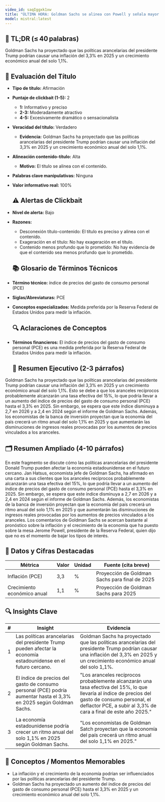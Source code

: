 ```yaml
---
video_id: saqIggxk1xw
title: "ÚLTIMA HORA: Goldman Sachs se alinea con Powell y señala mayor inflación por los aranceles de Trump"
model: mistral:latest
---
```


## 📌 TL;DR (≤ 40 palabras)
Goldman Sachs ha proyectado que las políticas arancelarias del presidente Trump podrían causar una inflación del 3,3% en 2025 y un crecimiento económico anual del solo 1,1%.

   ## 🎯 Evaluación del Título
- **Tipo de título:** Afirmación
- **Puntaje de clickbait (1-5):** 2
  - **1:** Informativo y preciso
  - **2-3:** Moderadamente atractivo
  - **4-5:** Excesivamente dramático o sensacionalista
- **Veracidad del título:** Verdadero
  - **Evidencia:** Goldman Sachs ha proyectado que las políticas arancelarias del presidente Trump podrían causar una inflación del 3,3% en 2025 y un crecimiento económico anual del solo 1,1%.
- **Alineación contenido-título:** Alta
  - **Motivo:** El título se alinea con el contenido.
- **Palabras clave manipulativas:** Ninguna
- **Valor informativo real:** 100%

   ## ⚠️ Alertas de Clickbait
- **Nivel de alerta:** Bajo
- **Razones:**
  - Desconexión título-contenido: El título es preciso y alinea con el contenido.
  - Exageración en el título: No hay exageración en el título.
  - Contenido menos profundo que lo prometido: No hay evidencia de que el contenido sea menos profundo que lo prometido.

   ## 📚 Glosario de Términos Técnicos
- **Término técnico:** índice de precios del gasto de consumo personal (PCE)
- **Siglas/Abreviaturas:** PCE
- **Conceptos especializados:** Medida preferida por la Reserva Federal de Estados Unidos para medir la inflación.

   ## 🔍 Aclaraciones de Conceptos
- **Términos financieros:** El índice de precios del gasto de consumo personal (PCE) es una medida preferida por la Reserva Federal de Estados Unidos para medir la inflación.

   ## 📰 Resumen Ejecutivo (2-3 párrafos)
Goldman Sachs ha proyectado que las políticas arancelarias del presidente Trump podrían causar una inflación del 3,3% en 2025 y un crecimiento económico anual del solo 1,1%. Esto se debe a que los aranceles recíprocos probablemente alcanzarán una tasa efectiva del 15%, lo que podría llevar a un aumento del índice de precios del gasto de consumo personal (PCE) hasta el 3,3% en 2025. Sin embargo, se espera que este índice disminuya a 2,7 en 2026 y a 2,4 en 2024 según el informe de Goldman Sachs. Además, los economistas de la banca de inversión proyectan que la economía del país crecerá un ritmo anual del solo 1,1% en 2025 y que aumentarán las disminuciones de ingresos reales provocadas por los aumentos de precios vinculados a los aranceles.

   ## 🗂️ Resumen Ampliado (4-10 párrafos)
En este fragmento se discute cómo las políticas arancelarias del presidente Donald Trump pueden afectar la economía estadounidense en el futuro cercano. Jan Hatsus, economista jefe de Goldman Sachs, ha afirmado en una carta a sus clientes que los aranceles recíprocos probablemente alcanzarán una tasa efectiva del 15%, lo que podría llevar a un aumento del índice de precios del gasto de consumo personal (PCE) hasta el 3,3% en 2025. Sin embargo, se espera que este índice disminuya a 2,7 en 2026 y a 2,4 en 2024 según el informe de Goldman Sachs. Además, los economistas de la banca de inversión proyectan que la economía del país crecerá un ritmo anual del solo 1,1% en 2025 y que aumentarán las disminuciones de ingresos reales provocadas por los aumentos de precios vinculados a los aranceles. Los comentarios de Goldman Sachs se acercan bastante al pronóstico sobre la inflación y el crecimiento de la economía que ha puesto sobre la mesa Jerome Powell, presidente de la Reserva Federal, quien dijo que no es el momento de bajar los tipos de interés.

   ## 🔢 Datos y Cifras Destacadas
| Métrica | Valor | Unidad | Fuente (cita breve) |
|---------|-------|--------|---------------------|
| Inflación (PCE) | 3,3 | % | Proyección de Goldman Sachs para final de 2025 |
| Crecimiento económico anual | 1,1 | % | Proyección de Goldman Sachs para 2025 |

   ## 🔍 Insights Clave
| # | Insight | Evidencia |
|---|---------|-----------|
| 1 | Las políticas arancelarias del presidente Trump pueden afectar la economía estadounidense en el futuro cercano. | Goldman Sachs ha proyectado que las políticas arancelarias del presidente Trump podrían causar una inflación del 3,3% en 2025 y un crecimiento económico anual del solo 1,1%. |
| 2 | El índice de precios del gasto de consumo personal (PCE) podría aumentar hasta el 3,3% en 2025 según Goldman Sachs. | "Los aranceles recíprocos probablemente alcanzarán una tasa efectiva del 15%, lo que llevaría al índice de precios del gasto de consumo personal, el deflactor PCE, a subir al 3,3% de cara a final de este año 2025." |
| 3 | La economía estadounidense podría crecer un ritmo anual del solo 1,1% en 2025 según Goldman Sachs. | "Los economistas de Goldman Satch proyectan que la economía del país crecerá un ritmo anual del solo 1,1% en 2025." |

   ## 🎯 Conceptos / Momentos Memorables
- La inflación y el crecimiento de la economía podrían ser influenciados por las políticas arancelarias del presidente Trump.
- Goldman Sachs ha proyectado un aumento del índice de precios del gasto de consumo personal (PCE) hasta el 3,3% en 2025 y un crecimiento económico anual del solo 1,1%.
